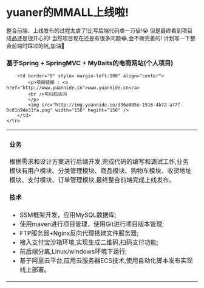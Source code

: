 # yuaner的MMALL上线啦!

整合前端、上线发布的过程太虐了!比写后端代码虐一万倍!😭
但是最终看到项目成品还是很开心的!
当然项目现在还是有很多问题😂,会不断完善的!
计划写一下整合前端时踩过的坑,加油💪

### 基于Spring + SpringMVC + MyBaits的电商网站(个人项目)
<table border="0" style="border-color: white" cellspacing="0" cellpadding="0">
	<tr border="0" style="border-color: white">
		<td border="0" style="border-color: white" width="500">
			<h4>业务</h4>
				<p>根据需求和设计方案进行后端开发,完成代码的编写和调试工作,业务模块有用户模块、分类管理模块、商品模块、购物车模块、收货地址模块、支付模块、订单管理模块,最终整合前端完成上线发布。</p>
			<h4>技术</h4>
				<ul>
					<li>SSM框架开发，应用MySQL数据库;</li>
					<li>使用maven进行项目管理，使用Git进行项目版本管理;</li>
					<li>FTP服务器+Nginx反向代理搭建文件服务器;</li>
					<li>接入支付宝沙箱环境,实现生成二维码,扫码支付功能;</li>
					<li>前后端分离,Linux/windows环境下运行;</li>
					<li>基于阿里云平台,应用云服务器ECS技术,使用自动化脚本发布实现线上部署。</li>
				</ul>
		</td>

		<td border="0" style= margin-left:100" align="center">
			<p>项目链接 : <a href="http://www.yuannide.cn">www.yuannide.cn</a>
			<br />可扫码访问
			</p>
			<img src="http://img.yuannide.cn/d96a085e-1916-4b72-a77f-0c01b9de31fa.png" width="150" hegiht="150" />
		</td>
	</tr>
</table>